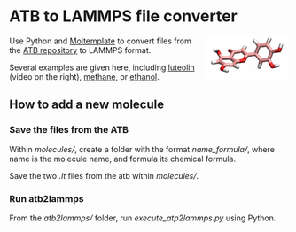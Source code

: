 # ATB to LAMMPS file converter

<a href="webp">
  <img src="molecules/luteolin_C15H10O6/luoteolin.webp" align="right" width="30%"/>
</a>

Use Python and [Moltemplate](https://www.moltemplate.org/) to convert 
files from the [ATB repository](https://atb.uq.edu.au/) to LAMMPS format. 

Several examples are given here, including [luteolin](luteolin_C15H10O6/) 
(video on the right), [methane](methane_CH4), or [ethanol](ethanol_C2H5OH). 

## How to add a new molecule

### Save the files from the ATB

Within *molecules/*, create a folder with the format *name_formula/*, 
where name is the molecule name, and formula its chemical formula.

Save the two *.lt* files from the atb within *molecules/*.

### Run atb2lammps

From the *atb2lammps/* folder, run *execute_atp2lammps.py* using Python.
